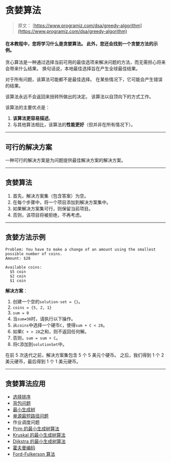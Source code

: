 # 贪婪算法

> 原文： [https://www.programiz.com/dsa/greedy-algorithm](https://www.programiz.com/dsa/greedy-algorithm)

#### 在本教程中，您将学习什么是贪婪算法。 此外，您还会找到一个贪婪方法的示例。

贪心算法是一种通过选择当前可用的最佳选项来解决问题的方法，而无需担心将来会带来什么结果。 换句话说，本地最佳选择旨在产生全球最佳结果。

对于所有问题，该算法可能都不是最佳选择。 在某些情况下，它可能会产生错误的结果。

该算法永远不会返回来扭转所做出的决定。 该算法以自顶向下的方式工作。

该算法的主要优点是：

1.  **该算法更容易描述**。
2.  与其他算法相比，该算法的**性能更好**（但并非在所有情况下）。

* * *

## 可行的解决方案

一种可行的解决方案是为问题提供最佳解决方案的解决方案。

* * *

## 贪婪算法

1.  首先，解决方案集（包含答案）为空。
2.  在每个步骤中，将一个项目添加到解决方案集中。
3.  如果解决方案集可行，则保留当前项目。
4.  否则，该项目将被拒绝，不再考虑。

* * *

## 贪婪方法示例

```
Problem: You have to make a change of an amount using the smallest possible number of coins.
Amount: $28

Available coins:
  $5 coin
  $2 coin
  $1 coin
```

**解决方案**：

1.  创建一个空的`solution-set = {}`。
2.  `coins = {5, 2, 1}`
3.  `sum = 0`
4.  当`sum≠38`时，请执行以下操作。
5.  从`coins`中选择一个硬币`C`，使得`sum + C < 28`。
6.  如果`C + > 28`之和，则不返回任何解。
7.  否则，`sum = sum + C`。
8.  将`C`添加到`solutionSet`中。

在前 5 次迭代之前，解决方案集包含 5 个 5 美元个硬币。 之后，我们得到 1 个 2 美元硬币，最后得到 1 个 1 美元硬币。

* * *

## 贪婪算法应用

*   [选择排序](/dsa/selection-sort)
*   [背包问题](https://en.wikipedia.org/wiki/Knapsack_problem)
*   [最小生成树](/dsa/spanning-tree-and-minimum-spanning-tree)
*   [单源最短路径问题](https://en.wikipedia.org/wiki/Shortest_path_problem)
*   作业调度问题
*   [Prim 的最小生成树算法](/dsa/prim-algorithm)
*   [Kruskal 的最小生成树算法](/dsa/kruskal-algorithm)
*   [Dijkstra 的最小生成树算法](/dsa/dijkstra-algorithm)
*   [霍夫曼编码](/dsa/huffman-coding)
*   [Ford-Fulkerson 算法](/dsa/ford-fulkerson-algorithm)